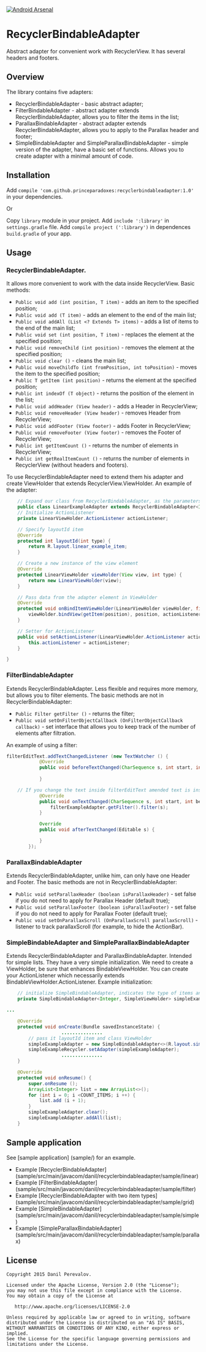 [![Android Arsenal](https://img.shields.io/badge/Android%20Arsenal-RecyclerBindableAdapter-green.svg?style=flat)](https://android-arsenal.com/details/1/2689)
# RecyclerBindableAdapter

Abstract adapter for convenient work with RecyclerView. It has several headers and footers.

## Overview

The library contains five adapters:
* RecyclerBindableAdapter - basic abstract adapter;
* FilterBindableAdapter - abstract adapter extends RecyclerBindableAdapter, allows you to filter the items in the list;
* ParallaxBindableAdapter - abstract adapter extends RecyclerBindableAdapter, allows you to apply to the Parallax header and footer;
* SimpleBindableAdapter and SimpleParallaxBindableAdapter - simple version of the adapter, have a basic set of functions. Allows you to create
adapter with a minimal amount of code.

## Installation
Add `compile 'com.github.princeparadoxes:recyclerbindableadapter:1.0'` in your dependencies.

Or

Copy `library` module in your project.
Add `include ':library'` in `settings.gradle` file.
Add `compile project (':library')` in dependences `build.gradle` of your app.

## Usage
### RecyclerBindableAdapter.
It allows more convenient to work with the data inside RecyclerView.
Basic methods:
* `Public void add (int position, T item)` - adds an item to the specified position;
* `Public void add (T item)` - adds an element to the end of the main list;
* `Public void addAll (List <? Extends T> items)` - adds a list of items to the end of the main list;
* `Public void set (int position, T item)` - replaces the element at the specified position;
* `Public void removeChild (int position)` - removes the element at the specified position;
* `Public void clear ()` - cleans the main list;
* `Public void moveChildTo (int fromPosition, int toPosition)` - moves the item to the specified position;
* `Public T getItem (int position)` - returns the element at the specified position;
* `Public int indexOf (T object)` - returns the position of the element in the list;
* `Public void addHeader (View header)` - adds a Header in RecyclerView;
* `Public void removeHeader (View header)` - removes Header from RecyclerView;
* `Public void addFooter (View footer)` - adds Footer in RecyclerView;
* `Public void removeFooter (View footer)` - removes the Footer of RecyclerView;
* `Public int getItemCount ()` - returns the number of elements in RecyclerView;
* `Public int getRealItemCount ()` - returns the number of elements in RecyclerView (without headers and footers).

To use RecyclerBindableAdapter need to extend them his adapter and create ViewHolder that extends RecyclerView.ViewHolder.
An example of the adapter:
```java
    // Expand our class from RecyclerBindableAdapter, as the parameters are        passed to a data type and ViewHolder
    public class LinearExampleAdapter extends RecyclerBindableAdapter<Integer, LinearViewHolder> {
    // Initialize ActionListener
    private LinearViewHolder.ActionListener actionListener;

    // Specify layoutId item
    @Override
    protected int layoutId(int type) {
        return R.layout.linear_example_item;
    }

    // Create a new instance of the view element
    @Override
    protected LinearViewHolder viewHolder(View view, int type) {
        return new LinearViewHolder(view);
    }

    // Pass data from the adapter element in ViewHolder
    @Override
    protected void onBindItemViewHolder(LinearViewHolder viewHolder, final int position, int type) {
        viewHolder.bindView(getItem(position), position, actionListener);
    }

    // Setter for ActionListener
    public void setActionListener(LinearViewHolder.ActionListener actionListener) {
        this.actionListener = actionListener;
    }

}
```
### FilterBindableAdapter
Extends RecyclerBindableAdapter.
Less flexible and requires more memory, but allows you to filter elements.
The basic methods are not in RecyclerBindableAdapter:
* `Public Filter getFilter ()` - returns the filter;
* `Public void setOnFilterObjectCallback (OnFilterObjectCallback callback)` - set interface that allows you to keep track of the number of elements after filtration.

An example of using a filter:
```java
filterEditText.addTextChangedListener (new TextWatcher () {
            @Override
            public void beforeTextChanged(CharSequence s, int start, int count, int after) {
                
            }

    // If you change the text inside filterEditText amended text is inserted as a filter
            @Override
            public void onTextChanged(CharSequence s, int start, int before, int count) {
                filterExampleAdapter.getFilter().filter(s);
            }

            Override
            public void afterTextChanged(Editable s) {

            }
        });
```
### ParallaxBindableAdapter
Extends RecyclerBindableAdapter, unlike him, can only have one Header and Footer.
The basic methods are not in RecyclerBindableAdapter:
* `Public void setParallaxHeader (boolean isParallaxHeader)` - set false if you do not need to apply for Parallax Header (default true);
* `Public void setParallaxFooter (boolean isParallaxFooter)` - set false if you do not need to apply for Parallax Footer (default true);
* `Public void setOnParallaxScroll (OnParallaxScroll parallaxScroll)` - listener to track parallaxScroll (for example, to hide the ActionBar).

### SimpleBindableAdapter and SimpleParallaxBindableAdapter
Extends RecyclerBindableAdapter and ParallaxBindableAdapter. Intended for simple lists.
They have a very simple initialization. We need to create a ViewHolder, be sure that enhances BindableViewHolder.
You can create your ActionListener which necessarily extends BindableViewHolder.ActionListener.
Example initialization:
```java
    // initialize SimpleBindableAdapter, indicates the type of items and ViewHolder inherited from BindableViewHolder
    private SimpleBindableAdapter<Integer, SimpleViewHolder> simpleExampleAdapter;

...

    @Override
    protected void onCreate(Bundle savedInstanceState) {
                    ...............
        // pass it layoutId item and class ViewHolder
        simpleExampleAdapter = new SimpleBindableAdapter<>(R.layout.simple_example_item, SimpleViewHolder.class);
        simpleExampleRecycler.setAdapter(simpleExampleAdapter);
                    ...............
    }

    @Override
    protected void onResume() {
        super.onResume ();
        ArrayList<Integer> list = new ArrayList<>();
        for (int i = 0; i <COUNT_ITEMS; i ++) {
            list.add (i + 1);
        }
        simpleExampleAdapter.clear();
        simpleExampleAdapter.addAll(list);
    }
```
## Sample application

See [sample application] (sample/) for an example.
* Example [RecyclerBindableAdapter] (sample/src/main/javacom/danil/recyclerbindableadapter/sample/linear)
* Example [FilterBindableAdapter] (sample/src/main/javacom/danil/recyclerbindableadapter/sample/filter)
* Example [RecyclerBindableAdapter with two item types] (sample/src/main/javacom/danil/recyclerbindableadapter/sample/grid)
* Example [SimpleBindableAdapter] (sample/src/main/javacom/danil/recyclerbindableadapter/sample/simple)
* Example [SimpleParallaxBindableAdapter] (sample/src/main/javacom/danil/recyclerbindableadapter/sample/parallax)

## License

    Copyright 2015 Danil Perevalov.

    Licensed under the Apache License, Version 2.0 (the "License");
    you may not use this file except in compliance with the License.
    You may obtain a copy of the License at

       http://www.apache.org/licenses/LICENSE-2.0

    Unless required by applicable law or agreed to in writing, software
    distributed under the License is distributed on an "AS IS" BASIS,
    WITHOUT WARRANTIES OR CONDITIONS OF ANY KIND, either express or implied.
    See the License for the specific language governing permissions and
    limitations under the License.